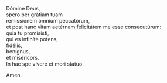 Dómine Deus,\
spero per grátiam tuam\
remissiónem ómnium peccatórum,\
et post hanc vitam aetérnam felicitátem me esse consecutúrum:\
quia tu promisísti,\
qui es infiníte potens,\
fidélis,\
benígnus,\
et miséricors.\
In hac spe vívere et mori státuo.

Amen.
